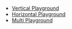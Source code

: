 * [Vertical Playground](playgrounds/tests/vertical_playground.html)
* [Horizontal Playground](playgrounds/tests/horizontal_playground.html)
* [Multi Playground](playgrounds/tests/multi_playground.html)
